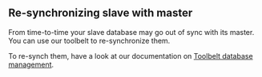 <!-- usedin: [ _legacy_docker/Databases/database-replication-v1.md, _maestro/Databases/database-replication-v1.md, _node/Databases/database-replication-v1.md, _rails/databases/database-replication-v1.md] -->


## Re-synchronizing slave with master

From time-to-time your slave database may go out of sync with its master. You can use our toolbelt to re-synchronize them.

To re-synch them, have a look at our documentation on [Toolbelt database management](/toolbelt/toolbelt-database-management).
